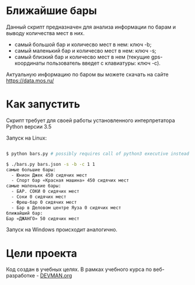 # Ближайшие бары

Данный скрипт предназначен для анализа информации по барам и выводу количества мест в них.

- самый большой бар и количесво мест в нем: ключ -b;
- самый маленький бар и количесво мест в нем: ключ -s;
- самый близкий бар и количесво мест в нем (текущие gps-координаты пользователь введет с клавиатуры: ключ -с).

Актуальную информацию по баром вы можете скачать на сайте https://data.mos.ru/

# Как запустить

Скрипт требует для своей работы установленного интерпретатора Python версии 3.5

Запуск на Linux:

```bash

$ python bars.py # possibly requires call of python3 executive instead of just python

$ ./bars.py bars.json -s -b -c 1 1
самые большие бары:
  - Юнион Джек 450 сидячих мест
  - Спорт бар «Красная машина» 450 сидячих мест
самые маленькие бары:
  - БАР. СОКИ 0 сидячих мест
  - Соки 0 сидячих мест
  - Фреш-бар 0 сидячих мест
  - Бар в Деловом центре Яуза 0 сидячих мест
ближайший бар:
Бар «ДЖАНГО» 50 сидячих мест

```

Запуск на Windows происходит аналогично.

# Цели проекта

Код создан в учебных целях. В рамках учебного курса по веб-разработке - [DEVMAN.org](https://devman.org)
